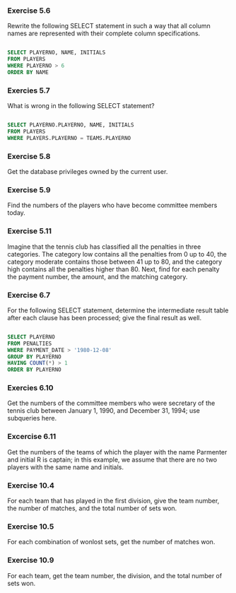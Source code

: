 ### Exercise 5.6
Rewrite the following SELECT statement in such a way that all column names are 
represented with their complete column specifications.

```sql

SELECT PLAYERNO, NAME, INITIALS
FROM PLAYERS
WHERE PLAYERNO > 6
ORDER BY NAME
```

### Exercies 5.7
What is wrong in the following SELECT statement?

```sql

SELECT PLAYERNO.PLAYERNO, NAME, INITIALS
FROM PLAYERS
WHERE PLAYERS.PLAYERNO = TEAMS.PLAYERNO
```

### Exercise 5.8
Get the database privileges owned by the current user. 

### Exercise 5.9
Find the numbers of the players who have become committee members today. 

### Exercise 5.11
Imagine that the tennis club has classified all the penalties in three categories. 
The category low contains all the penalties from 0 up to 40, 
the category moderate contains those between 41 up to 80, 
and the category high contains all the penalties higher than 80. 
Next, find for each penalty the payment number, the amount, and the matching category.

 
### Exercise 6.7
For the following SELECT statement, determine the intermediate result table after each 
clause has been processed; give the final result as well.

```sql

SELECT PLAYERNO
FROM PENALTIES
WHERE PAYMENT_DATE > '1980-12-08'
GROUP BY PLAYERNO
HAVING COUNT(*) > 1
ORDER BY PLAYERNO
```

### Exercies 6.10
Get the numbers of the committee members who were secretary of the tennis club 
between January 1, 1990, and December 31, 1994; use subqueries here.

### Excercise 6.11
Get the numbers of the teams of which the player with the name Parmenter 
and initial R is captain; in this example, we assume that there are no two 
players with the same name and initials.

### Exercise 10.4
For each team that has played in the first division, give the team number, 
the number of matches, and the total number of sets won.

### Exercise 10.5
For each combination of wonlost sets, get the number of matches won.

### Exercise 10.9
For each team, get the team number, the division, and the total number of sets won.
